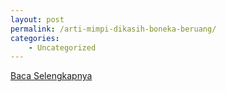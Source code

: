 ```yaml
---
layout: post
permalink: /arti-mimpi-dikasih-boneka-beruang/
categories:
    - Uncategorized
---
```


[Baca Selengkapnya](/02)